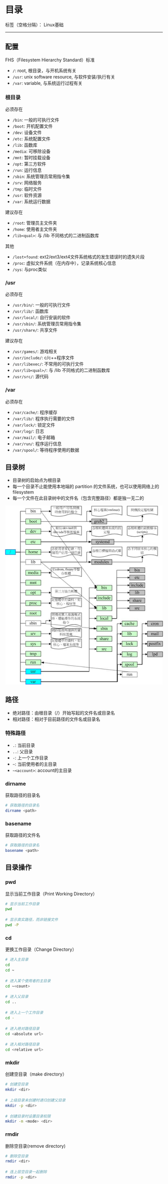 # 目录

标签（空格分隔）： Linux基础

---

## 配置

FHS（Filesystem Hierarchy Standard）标准

* `/`: root, 根目录，与开机系统有关
* `/usr`: unix software resource, 与软件安装/执行有关
* `/var`: variable, 与系统运行过程有关

### 根目录

必须存在

* `/bin`: 一般的可执行文件
* `/boot`: 开机配置文件
* `/dev`: 设备文件
* `/etc`: 系统配置文件
* `/lib`: 函数库
* `/media`: 可移除设备
* `/mnt`: 暂时挂载设备
* `/opt`: 第三方软件
* `/run`: 运行信息
* `/sbin`: 系统管理员常用指令集
* `/srv`: 网络服务
* `/tmp`: 临时文件
* `/usr`: 软件资源
* `/var`: 系统运行数据

建议存在

* `/root`: 管理员主文件夹
* `/home`: 使用者主文件夹
* `/lib<qual>`: 与 /lib 不同格式的二进制函数库

其他

* `/lost+found`: ext2/ext3/ext4文件系统格式的发生错误时的遗失片段
* `/proc`: 虚拟文件系统（在内存中），记录系统核心信息
* `/sys`: 与proc类似

### /usr

必须存在

* `/usr/bin/`: 一般的可执行文件
* `/usr/lib/`: 函数库
* `/usr/local/`: 自行安装的软件
* `/usr/sbin/`: 系统管理员常用指令集
* `/usr/share/`: 共享文件

建议存在

* `/usr/games/`: 游戏相关
* `/usr/include/`: c/c++程序文件
* `/usr/libexec/`: 不常用的可执行文件
* `/usr/lib<qual>/`: 与 /lib 不同格式的二进制函数库
* `/usr/src/`: 源代码

### /var

必须存在

* `/var/cache/`: 程序缓存
* `/var/lib/`: 程序执行需要的文件
* `/var/lock/`: 锁定文件
* `/var/log/`: 日志
* `/var/mail/`: 电子邮箱
* `/var/run/`: 程序运行信息
* `/var/spool/`: 等待程序使用的数据

## 目录树

* 目录树的启始点为根目录
* 每一个目录不止能使用本地端的 partition 的文件系统，也可以使用网络上的 filesystem
* 每一个文件在此目录树中的文件名（包含完整路径）都是独一无二的

![根目录](https://raw.githubusercontent.com/wchaochao/images/master/gitbook-linux-base/rootdir.jpg)

## 路径

* 绝对路径：由根目录（/）开始写起的文件名或目录名
* 相对路径：相对于目前路径的文件名或目录名

### 特殊路径

* `.`: 当前目录
* `..`: 父目录
* `-`: 上一个工作目录
* `~`: 当前使用者的主目录
* `~<account>`: account的主目录

### dirname

获取路径的目录名

```bash
# 获取路径的目录名
dirname <path>
```

### basename

获取路径的文件名

```bash
# 获取路径的目录名
basename <path>
```

## 目录操作

### pwd

显示当前工作目录（Print Working Directory）

```bash
# 显示当前工作目录
pwd

# 显示真实路径，而非链接文件
pwd -P
```

### cd

更换工作目录（Change Directory）

```bash
# 进入主目录
cd
cd ~

# 进入某个使用者的主目录
cd ~<count>

# 进入父目录
cd ..

# 进入上一个工作目录
cd -

# 进入绝对路径目录
cd <absolute url>

# 进入相对路径目录
cd <relative url>
```

### mkdir

创建空目录（make directory）

```bash
# 创建空目录
mkdir <dir>

# 上级目录未创建时递归创建父目录
mkdir -p <dir>

# 创建目录时设置目录权限
mkdir -m <mode> <dir>
```

### rmdir

删除空目录(remove directory)

```bash
# 删除空目录
rmdir <dir>

# 连上层空目录一起删除
rmdir -p <dir>
```
